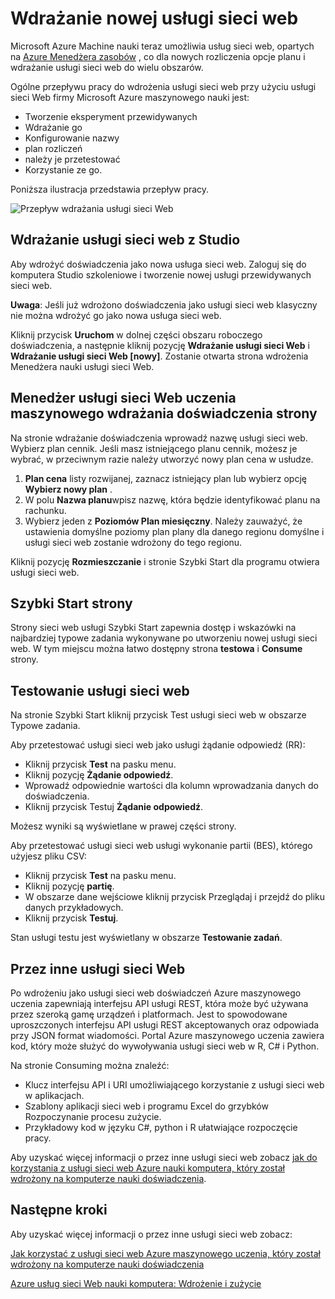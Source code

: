 <properties
   pageTitle="Wdrażanie nowej usługi sieci Web"
   description="Przepływ pracy wdrażania RĘKĘ podstawie usługi sieci web"
   services="machine-learning"
   documentationCenter=""
   authors="vDonGlover"
   manager="raymondl"
   editor=""/>

<tags
    ms.service="machine-learning"
    ms.workload="data-services"
    ms.tgt_pltfrm="na"
    ms.devlang="na"
    ms.topic="article"
    ms.date="10/04/2016"
    ms.author="v-donglo"/>

# <a name="deploy-a-new-web-service"></a>Wdrażanie nowej usługi sieci web

Microsoft Azure Machine nauki teraz umożliwia usług sieci web, opartych na [Azure Menedżera zasobów](../azure-resource-manager/resource-group-overview.md) , co dla nowych rozliczenia opcje planu i wdrażanie usługi sieci web do wielu obszarów.

Ogólne przepływu pracy do wdrożenia usługi sieci web przy użyciu usługi sieci Web firmy Microsoft Azure maszynowego nauki jest:

* Tworzenie eksperyment przewidywanych
* Wdrażanie go
* Konfigurowanie nazwy
* plan rozliczeń
* należy je przetestować
* Korzystanie ze go.

Poniższa ilustracja przedstawia przepływ pracy.

![Przepływ wdrażania usługi sieci Web][1]
 
## <a name="deploy-web-service-from-studio"></a>Wdrażanie usługi sieci web z Studio 

Aby wdrożyć doświadczenia jako nowa usługa sieci web. Zaloguj się do komputera Studio szkoleniowe i tworzenie nowej usługi przewidywanych sieci web. 

**Uwaga**: Jeśli już wdrożono doświadczenia jako usługi sieci web klasyczny nie można wdrożyć go jako nowa usługa sieci web.
 
Kliknij przycisk **Uruchom** w dolnej części obszaru roboczego doświadczenia, a następnie kliknij pozycję **Wdrażanie usługi sieci Web** i **Wdrażanie usługi sieci Web [nowy]**. Zostanie otwarta strona wdrożenia Menedżera nauki usługi sieci Web.

## <a name="machine-learning-web-service-manager-deploy-experiment-page"></a>Menedżer usługi sieci Web uczenia maszynowego wdrażania doświadczenia strony
Na stronie wdrażanie doświadczenia wprowadź nazwę usługi sieci web.
Wybierz plan cennik. Jeśli masz istniejącego planu cennik, możesz je wybrać, w przeciwnym razie należy utworzyć nowy plan cena w usłudze. 

1.  **Plan cena** listy rozwijanej, zaznacz istniejący plan lub wybierz opcję **Wybierz nowy plan** .
2.  W polu **Nazwa planu**wpisz nazwę, która będzie identyfikować planu na rachunku.
3.  Wybierz jeden z **Poziomów Plan miesięczny**. Należy zauważyć, że ustawienia domyślne poziomy plan plany dla danego regionu domyślne i usługi sieci web zostanie wdrożony do tego regionu.

Kliknij pozycję **Rozmieszczanie** i stronie Szybki Start dla programu otwiera usługi sieci web.

## <a name="quickstart-page"></a>Szybki Start strony
Strony sieci web usługi Szybki Start zapewnia dostęp i wskazówki na najbardziej typowe zadania wykonywane po utworzeniu nowej usługi sieci web. W tym miejscu można łatwo dostępny strona **testowa** i **Consume** strony.

## <a name="testing-your-web-service"></a>Testowanie usługi sieci web

Na stronie Szybki Start kliknij przycisk Test usługi sieci web w obszarze Typowe zadania.   

Aby przetestować usługi sieci web jako usługi żądanie odpowiedź (RR):

* Kliknij przycisk **Test** na pasku menu.
* Kliknij pozycję **Żądanie odpowiedź**.
* Wprowadź odpowiednie wartości dla kolumn wprowadzania danych do doświadczenia.
* Kliknij przycisk Testuj **Żądanie odpowiedź**.

Możesz wyniki są wyświetlane w prawej części strony.

Aby przetestować usługi sieci web usługi wykonanie partii (BES), którego użyjesz pliku CSV:

* Kliknij przycisk **Test** na pasku menu.
* Kliknij pozycję **partię**.
* W obszarze dane wejściowe kliknij przycisk Przeglądaj i przejdź do pliku danych przykładowych.
* Kliknij przycisk **Testuj**.

Stan usługi testu jest wyświetlany w obszarze **Testowanie zadań**.

## <a name="consuming-your-web-service"></a>Przez inne usługi sieci Web

Po wdrożeniu jako usługi sieci web doświadczeń Azure maszynowego uczenia zapewniają interfejsu API usługi REST, która może być używana przez szeroką gamę urządzeń i platformach. Jest to spowodowane uproszczonych interfejsu API usługi REST akceptowanych oraz odpowiada przy JSON format wiadomości. Portal Azure maszynowego uczenia zawiera kod, który może służyć do wywoływania usługi sieci web w R, C# i Python.
 
Na stronie Consuming można znaleźć:

* Klucz interfejsu API i URI umożliwiającego korzystanie z usługi sieci web w aplikacjach.
* Szablony aplikacji sieci web i programu Excel do grzybków Rozpoczynanie procesu zużycie.
* Przykładowy kod w języku C#, python i R ułatwiające rozpoczęcie pracy.

Aby uzyskać więcej informacji o przez inne usługi sieci web zobacz [jak do korzystania z usługi sieci web Azure nauki komputera, który został wdrożony na komputerze nauki doświadczenia](machine-learning-consume-web-services.md).

## <a name="next-steps"></a>Następne kroki

Aby uzyskać więcej informacji o przez inne usługi sieci web zobacz:

[Jak korzystać z usługi sieci web Azure maszynowego uczenia, który został wdrożony na komputerze nauki doświadczenia](machine-learning-consume-web-services.md)

[Azure usług sieci Web nauki komputera: Wdrożenie i zużycie](machine-learning-deploy-consume-web-service-guide.md)

<!--Image references-->
[1]: ./media/machine-learning-webservice-deploy-a-web-service/armdeploymentworkflow.png


<!--links-->
